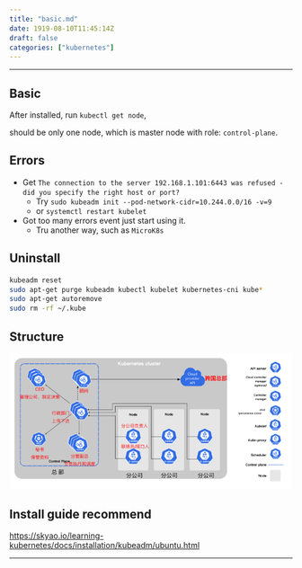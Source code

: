 ```yaml
---
title: "basic.md"
date: 1919-08-10T11:45:14Z
draft: false
categories: ["kubernetes"]
---
```




---

## Basic

After installed, run `kubectl get node`,

should be only one node, which is master node with role: `control-plane`.

## Errors

* Get `The connection to the server 192.168.1.101:6443 was refused - did you specify the right host or port?`
  * Try `sudo kubeadm init --pod-network-cidr=10.244.0.0/16 -v=9`
  * or `systemctl restart kubelet`
* Got too many errors event just start using it.
  * Tru another way, such as `MicroK8s`

## Uninstall

```bash
kubeadm reset
sudo apt-get purge kubeadm kubectl kubelet kubernetes-cni kube*   
sudo apt-get autoremove  
sudo rm -rf ~/.kube
```

## Structure

![img.png](https://raw.githubusercontent.com/tinghaolai/just-random-note/master/kubernetes/img.png)

## Install guide recommend

https://skyao.io/learning-kubernetes/docs/installation/kubeadm/ubuntu.html

---

